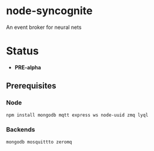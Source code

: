 # node-syncognite
An event broker for neural nets

# Status
* **PRE-alpha**

## Prerequisites
### Node
```
npm install mongodb mqtt express ws node-uuid zmq lyql
```
### Backends
```
mongodb mosquittto zeromq
```
